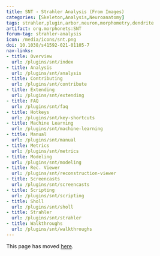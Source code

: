 ```yaml
---
title: SNT › Strahler Analysis (From Images)
categories: [Skeleton,Analysis,Neuroanatomy]
tags: strahler,plugin,arbor,neuron,morphometry,dendrite
artifact: org.morphonets:SNT
forum-tag: strahler-analysis
icon: /media/icons/snt.png
doi: 10.1038/s41592-021-01105-7
nav-links:
- title: Overview
  url: /plugins/snt/index
- title: Analysis
  url: /plugins/snt/analysis
- title: Contributing
  url: /plugins/snt/contribute
- title: Extending
  url: /plugins/snt/extending
- title: FAQ
  url: /plugins/snt/faq
- title: Hotkeys
  url: /plugins/snt/key-shortcuts
- title: Machine Learning
  url: /plugins/snt/machine-learning
- title: Manual
  url: /plugins/snt/manual
- title: Metrics
  url: /plugins/snt/metrics
- title: Modeling
  url: /plugins/snt/modeling
- title: Rec. Viewer
  url: /plugins/snt/reconstruction-viewer
- title: Screencasts
  url: /plugins/snt/screencasts
- title: Scripting
  url: /plugins/snt/scripting
- title: Sholl
  url: /plugins/snt/sholl
- title: Strahler
  url: /plugins/snt/strahler
- title: Walkthroughs
  url: /plugins/snt/walkthroughs
---
```



This page has moved [here](/plugins/snt/strahler).
